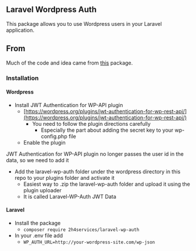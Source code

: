 ## Laravel Wordpress Auth

This package allows you to use Wordpress users in your Laravel application.

## From

Much of the code and idea came from [this](https://github.com/Shelob9/laravel-wordpress-user-provider) package.

### Installation

#### Wordpress

- Install JWT Authentication for WP-API plugin
  - [https://wordpress.org/plugins/jwt-authentication-for-wp-rest-api/](https://wordpress.org/plugins/jwt-authentication-for-wp-rest-api/)
    - You need to follow the plugin directions carefully
      - Especially the part about adding the secret key to your wp-config.php file 
  - Enable the plugin

JWT Authentication for WP-API plugin no longer passes the user id in the data, so we need to add it

- Add the laravel-wp-auth folder under the wordpress directory in this repo to your plugins folder and activate it
  - Easiest way to .zip the laravel-wp-auth folder and upload it using the plugin uploader
  - It is called Laravel-WP-Auth JWT Data

#### Laravel

- Install the package
    - `composer require 2h4services/laravel-wp-auth`
- In your .env file add
  - `WP_AUTH_URL=http://your-wordpress-site.com/wp-json`

